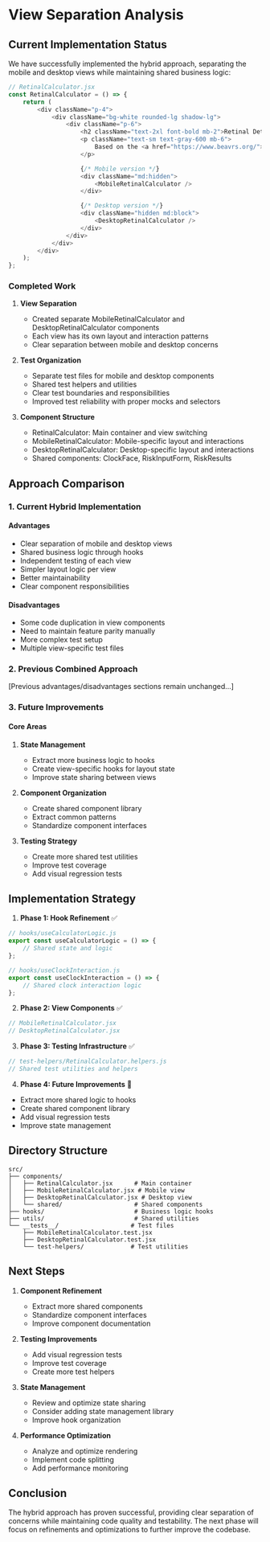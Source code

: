 # View Separation Analysis

## Current Implementation Status

We have successfully implemented the hybrid approach, separating the mobile and desktop views while maintaining shared business logic:

```javascript
// RetinalCalculator.jsx
const RetinalCalculator = () => {
    return (
        <div className="p-4">
            <div className="bg-white rounded-lg shadow-lg">
                <div className="p-6">
                    <h2 className="text-2xl font-bold mb-2">Retinal Detachment Risk Calculator</h2>
                    <p className="text-sm text-gray-600 mb-6">
                        Based on the <a href="https://www.beavrs.org/">UK BEAVRS</a> database <a href="https://www.nature.com/articles/s41433-023-02388-0">study</a>
                    </p>

                    {/* Mobile version */}
                    <div className="md:hidden">
                        <MobileRetinalCalculator />
                    </div>

                    {/* Desktop version */}
                    <div className="hidden md:block">
                        <DesktopRetinalCalculator />
                    </div>
                </div>
            </div>
        </div>
    );
};
```

### Completed Work

1. **View Separation**
   - Created separate MobileRetinalCalculator and DesktopRetinalCalculator components
   - Each view has its own layout and interaction patterns
   - Clear separation between mobile and desktop concerns

2. **Test Organization**
   - Separate test files for mobile and desktop components
   - Shared test helpers and utilities
   - Clear test boundaries and responsibilities
   - Improved test reliability with proper mocks and selectors

3. **Component Structure**
   - RetinalCalculator: Main container and view switching
   - MobileRetinalCalculator: Mobile-specific layout and interactions
   - DesktopRetinalCalculator: Desktop-specific layout and interactions
   - Shared components: ClockFace, RiskInputForm, RiskResults

## Approach Comparison

### 1. Current Hybrid Implementation

#### Advantages
- Clear separation of mobile and desktop views
- Shared business logic through hooks
- Independent testing of each view
- Simpler layout logic per view
- Better maintainability
- Clear component responsibilities

#### Disadvantages
- Some code duplication in view components
- Need to maintain feature parity manually
- More complex test setup
- Multiple view-specific test files

### 2. Previous Combined Approach

[Previous advantages/disadvantages sections remain unchanged...]

### 3. Future Improvements

#### Core Areas

1. **State Management**
   - Extract more business logic to hooks
   - Create view-specific hooks for layout state
   - Improve state sharing between views

2. **Component Organization**
   - Create shared component library
   - Extract common patterns
   - Standardize component interfaces

3. **Testing Strategy**
   - Create more shared test utilities
   - Improve test coverage
   - Add visual regression tests

## Implementation Strategy

1. **Phase 1: Hook Refinement** ✅
```javascript
// hooks/useCalculatorLogic.js
export const useCalculatorLogic = () => {
    // Shared state and logic
};

// hooks/useClockInteraction.js
export const useClockInteraction = () => {
    // Shared clock interaction logic
};
```

2. **Phase 2: View Components** ✅
```javascript
// MobileRetinalCalculator.jsx
// DesktopRetinalCalculator.jsx
```

3. **Phase 3: Testing Infrastructure** ✅
```javascript
// test-helpers/RetinalCalculator.helpers.js
// Shared test utilities and helpers
```

4. **Phase 4: Future Improvements** 🔄
- Extract more shared logic to hooks
- Create shared component library
- Add visual regression tests
- Improve state management

## Directory Structure

```
src/
├── components/
│   ├── RetinalCalculator.jsx      # Main container
│   ├── MobileRetinalCalculator.jsx # Mobile view
│   ├── DesktopRetinalCalculator.jsx # Desktop view
│   └── shared/                    # Shared components
├── hooks/                         # Business logic hooks
├── utils/                         # Shared utilities
└── __tests__/                    # Test files
    ├── MobileRetinalCalculator.test.jsx
    ├── DesktopRetinalCalculator.test.jsx
    └── test-helpers/             # Test utilities
```

## Next Steps

1. **Component Refinement**
   - Extract more shared components
   - Standardize component interfaces
   - Improve component documentation

2. **Testing Improvements**
   - Add visual regression tests
   - Improve test coverage
   - Create more test helpers

3. **State Management**
   - Review and optimize state sharing
   - Consider adding state management library
   - Improve hook organization

4. **Performance Optimization**
   - Analyze and optimize rendering
   - Implement code splitting
   - Add performance monitoring

## Conclusion

The hybrid approach has proven successful, providing clear separation of concerns while maintaining code quality and testability. The next phase will focus on refinements and optimizations to further improve the codebase.

